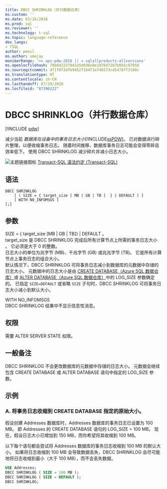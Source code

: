 ```yaml
---
title: DBCC SHRINKLOG（并行数据仓库）
ms.custom: ''
ms.date: 03/16/2018
ms.prod: sql
ms.reviewer: ''
ms.technology: t-sql
ms.topic: language-reference
dev_langs:
- TSQL
author: pmasl
ms.author: umajay
monikerRange: '>= aps-pdw-2016 || = sqlallproducts-allversions'
ms.openlocfilehash: 70b6d2237042a5d69be8e1076d72b7b0b5c87958
ms.sourcegitcommit: df1f0f2dfb9452f16471e740273cd1478ff3100c
ms.translationtype: HT
ms.contentlocale: zh-CN
ms.lasthandoff: 07/29/2020
ms.locfileid: "87396222"
---
```

# <a name="dbcc-shrinklog-parallel-data-warehouse"></a>DBCC SHRINKLOG（并行数据仓库）

[!INCLUDE [pdw](../../includes/applies-to-version/pdw.md)]

减少当前  *数据库在设备中的事务日志大小*[!INCLUDE[ssPDW](../../includes/sspdw-md.md)]。 已对数据进行碎片整理，以便收缩事务日志。 随着时间推移，数据库事务日志可能会变得零碎且效率低下。 使用 DBCC SHRINKLOG 减少碎片并减小日志大小。
  
![主题链接图标](../../database-engine/configure-windows/media/topic-link.gif "“主题链接”图标") [Transact-SQL 语法约定 (Transact-SQL)](../../t-sql/language-elements/transact-sql-syntax-conventions-transact-sql.md)
  
## <a name="syntax"></a>语法  
  
```syntaxsql
DBCC SHRINKLOG   
    [ ( SIZE = { target_size [ MB | GB | TB ]  } | DEFAULT ) ]   
    [ WITH NO_INFOMSGS ]   
[;]  
```  

## <a name="arguments"></a>参数

SIZE = { target_size [MB \| GB \| TB]} \| DEFAULT 。  
target_size 是 DBCC SHRINKLOG 完成后所有计算节点上所需的事务日志大小  。 它必须是大于 0 的整数。  
日志大小的单位为兆字节 (MB)、千兆字节 (GB) 或兆兆字节 (TB)。 它是所有计算节点上事务日志的组合大小。  
默认情况下，DBCC SHRINKLOG 可将事务日志减小到数据库的元数据中存储的日志大小。 元数据中的日志大小是由 [CREATE DATABASE（Azure SQL 数据仓库）](../../t-sql/statements/create-database-azure-sql-data-warehouse.md)或 [ALTER DATABASE（Azure SQL 数据仓库）](../../t-sql/statements/alter-database-azure-sql-data-warehouse.md)中的 LOG_SIZE 参数确定的。 已指定 `SIZE=DEFAULT` 或省略 `SIZE` 子句时，DBCC SHRINKLOG 可将事务日志大小减小到默认大小。
  
WITH NO_INFOMSGS  
DBCC SHRINKLOG 结果中不显示信息性消息。  
  
## <a name="permissions"></a>权限

需要 ALTER SERVER STATE 权限。

## <a name="general-remarks"></a>一般备注

DBCC SHRINKLOG 不会更改数据库的元数据中存储的日志大小。 元数据会继续包含 CREATE DATABASE 或 ALTER DATABASE 语句中指定的 LOG_SIZE 参数。
  
## <a name="examples"></a>示例

### <a name="a-shrink-the-transaction-log-to-the-original-size-specified-by-create-database"></a>A. 将事务日志收缩到 CREATE DATABASE 指定的原始大小。  
假设创建 Addresses 数据库时，Addresses 数据库的事务日志已设置为 100 MB。 即 Addresses 的 CREATE DATABASE 语句的 LOG_SIZE = 100 MB。 现在，假设日志大小已增加到 150 MB，而你希望将其收缩到 100 MB。
  
以下每个语句都会尝试将 Addresses 数据库的事务日志收缩到 100 MB 的默认大小。 如果将日志收缩到 100 MB 会导致数据丢失，DBCC SHRINKLOG 会尽可能地将日志收缩到最小（大于 100 MB），而不会丢失数据。

```sql
USE Addresses;  
DBCC SHRINKLOG ( SIZE = 100 MB );  
DBCC SHRINKLOG ( SIZE = DEFAULT );  
DBCC SHRINKLOG;  
```